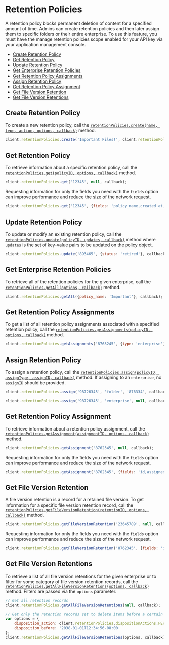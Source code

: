 Retention Policies
==================

A retention policy blocks permanent deletion of content for a specified amount of time.
Admins can create retention policies and then later assign them to specific folders or
their entire enterprise. To use this feature, you must have the manage retention
policies scope enabled for your API key via your application management console.

<!-- START doctoc generated TOC please keep comment here to allow auto update -->
<!-- DON'T EDIT THIS SECTION, INSTEAD RE-RUN doctoc TO UPDATE -->


- [Create Retention Policy](#create-retention-policy)
- [Get Retention Policy](#get-retention-policy)
- [Update Retention Policy](#update-retention-policy)
- [Get Enterprise Retention Policies](#get-enterprise-retention-policies)
- [Get Retention Policy Assignments](#get-retention-policy-assignments)
- [Assign Retention Policy](#assign-retention-policy)
- [Get Retention Policy Assignment](#get-retention-policy-assignment)
- [Get File Version Retention](#get-file-version-retention)
- [Get File Version Retentions](#get-file-version-retentions)

<!-- END doctoc generated TOC please keep comment here to allow auto update -->

Create Retention Policy
-----------------------

To create a new retention policy, call the [`retentionPolicies.create(name, type, action, options, callback)`](http://opensource.box.com/box-node-sdk/jsdoc/RetentionPolicies.html#create)
method.

```js
client.retentionPolicies.create('Important Files!', client.retentionPolicies.policyTypes.INDEFINITE, client.retentionPolicies.dispositionActions.REMOVE_RETENTION, null, callback);
```

Get Retention Policy
--------------------

To retrieve information about a specific retention policy, call the [`retentionPolicies.get(policyID, options, callback)`](http://opensource.box.com/box-node-sdk/jsdoc/RetentionPolicies.html#get)
method.

```js
client.retentionPolicies.get('12345', null, callback);
```

Requesting information for only the fields you need with the `fields` option
can improve performance and reduce the size of the network request.

```js
client.retentionPolicies.get('12345', {fields: 'policy_name,created_at,created_by'}, callback);
```

Update Retention Policy
-----------------------

To update or modify an existing retention policy, call the [`retentionPolicies.update(policyID, updates, callback)`](http://opensource.box.com/box-node-sdk/jsdoc/RetentionPolicies.html#update)
method where `updates` is the set of key-value pairs to be updated on the policy object.

```js
client.retentionPolicies.update('893465', {status: 'retired'}, callback);
```

Get Enterprise Retention Policies
---------------------------------

To retrieve all of the retention policies for the given enterprise, call the [`retentionPolicies.getAll(options, callback)`](http://opensource.box.com/box-node-sdk/jsdoc/RetentionPolicies.html#getAll) method.

```js
client.retentionPolicies.getAll({policy_name: 'Important'}, callback);
```

Get Retention Policy Assignments
--------------------------------

To get a list of all retention policy assignments associated with a specified retention policy,
call the [`retentionPolicies.getAssignments(policyID, options, callback)`](http://opensource.box.com/box-node-sdk/jsdoc/RetentionPolicies.html#getAssignments)
method.

```js
client.retentionPolicies.getAssignments('8763245', {type: 'enterprise'}, callback);
```

Assign Retention Policy
-----------------------

To assign a retention policy, call the [`retentionPolicies.assign(policyID, assignType, assignID, callback)`](http://opensource.box.com/box-node-sdk/jsdoc/RetentionPolicies.html#assign)
method.  If assigning to an `enterprise`, no `assignID` should be provided.

```js
client.retentionPolicies.assign('98726345', 'folder', '876334', callback);
```

```js
client.retentionPolicies.assign('98726345', 'enterprise', null, callback);
```

Get Retention Policy Assignment
-------------------------------

To retrieve information about a retention policy assignment, call the
[`retentionPolicies.getAssignment(assignmentID, options, callback)`](http://opensource.box.com/box-node-sdk/jsdoc/RetentionPolicies.html#getAssignment)
method.

```js
client.retentionPolicies.getAssignment('8762345', null, callback);
```

Requesting information for only the fields you need with the `fields` option
can improve performance and reduce the size of the network request.

```js
client.retentionPolicies.getAssignment('8762345', {fields: 'id,assigned_by,assigned_at'}, callback);
```

Get File Version Retention
--------------------------

A file version retention is a record for a retained file version.  To get information
for a specific file version retention record, call the
[`retentionPolicies.getFileVersionRetention(retentionID, options, callback)`](http://opensource.box.com/box-node-sdk/jsdoc/RetentionPolicies.html#getFileVersionRetention)
method.

```js
client.retentionPolicies.getFileVersionRetention('23645789', null, callback);
```

Requesting information for only the fields you need with the `fields` option
can improve performance and reduce the size of the network request.

```js
client.retentionPolicies.getFileVersionRetention('8762345', {fields: 'id,winning_retention_policy'}, callback);
```

Get File Version Retentions
---------------------------

To retrieve a list of all file version retentions for the given enterprise or to filter for
some category of file version retention records, call the
[`retentionPolicies.getAllFileVersionRetentions(options, callback)`](http://opensource.box.com/box-node-sdk/jsdoc/RetentionPolicies.html#getAllFileVersionRetentions)
method.  Filters are passed via the `options` parameter.

```js
// Get all retention records
client.retentionPolicies.getAllFileVersionRetentions(null, callback);
```

```js
// Get only the retention records set to delete items before a certain date
var options = {
	disposition_action: client.retentionPolicies.dispositionActions.PERMANENTLY_DELETE,
	disposition_before: '2038-01-01T12:34:56-08:00'
};
client.retentionPolicies.getAllFileVersionRetentions(options, callback);
```
